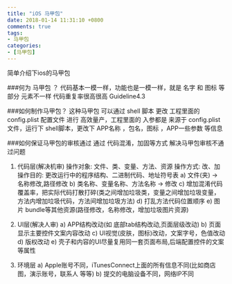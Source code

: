 ```yaml
---
title: "iOS 马甲包"
date: 2018-01-14 11:31:10 +0800
comments: true
tags:
- 马甲包
categories:
- [马甲包]
---
```


简单介绍下ios的马甲包

<!-- more -->

###何为 马甲包 ？ 
代码基本一模一样，功能也是一模一样，就是 名字 和 图标 等 部分 元素不一样
代码重复率很高很高
Guideline4.3

###如何制作马甲包？
这种马甲包 可以通过 shell 脚本 更改 工程里面的 config.plist 配置文件 进行 高效量产，工程里面的 入参都是 来源于 config.plist文件，运行下 shell脚本，更改下 APP名称 ，包名，图标 ，APP一些参数 等信息

###如何保证马甲包的审核通过
通过 代码混淆，加固等方式 解决马甲包审核不通过问题

1. 代码层(解决机审)
操作对象: 文件、类、变量、方法、资源
操作方式: 改、加
操作目的: 更改运行中的程序结构、二进制代码、地址符号表
a) 文件(夹) -> 名称修改,路径修改
 b) 类名称、变量名称、方法名称 -> 修改
c) 增加混淆代码覆盖率，把实际代码打散打碎(类之间增加垃圾类，变量之间增加垃圾变量，方法内增加垃圾代码，方法间增加垃圾方法)
d) 打乱方法代码位置顺序
e) 图片 bundle等其他资源(路径修改，名称修改，增加垃圾图片资源)

2. UI层(解决人审)
a) APP结构改动(如 底部tab结构改动,页面层级改动)
b) 页面显示主要控件文案内容改动
c) UI视觉(皮肤，图标)改动，文案字号，色值改动
d) 版权改动
e) 壳子和内容的UI尽量复用同一套页面布局,后端配置控件的文案等属性

3. 环境层
a) Apple账号不同，iTunesConnect上面的所有信息不同(比如商店图，演示账号，联系人 等等)
b) 提交的电脑设备不同，网络IP不同